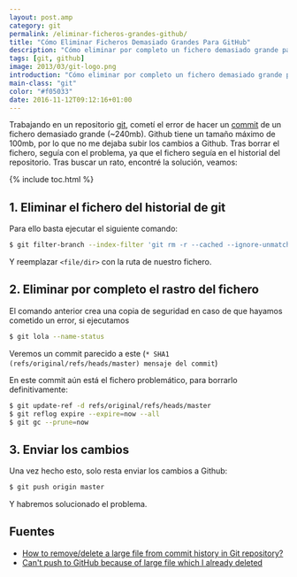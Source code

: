 ```yaml
---
layout: post.amp
category: git
permalink: /eliminar-ficheros-grandes-github/
title: "Cómo Eliminar Ficheros Demasiado Grandes Para GitHub"
description: "Cómo eliminar por completo un fichero demasiado grande para GitHub"
tags: [git, github]
image: 2013/03/git-logo.png
introduction: "Cómo eliminar por completo un fichero demasiado grande para GitHub"
main-class: "git"
color: "#f05033"
date: 2016-11-12T09:12:16+01:00
---
```


Trabajando en un repositorio [git](https://elbauldelprogramador.com/git/ "Artículos sobre Git"), cometí el error de hacer un [commit](https://elbauldelprogramador.com/mini-tutorial-y-chuleta-de-comandos-git/ "Git: Mini Tutorial y chuleta de comandos") de un fichero demasiado grande (~240mb). Github tiene un tamaño máximo de 100mb, por lo que no me dejaba subir los cambios a Github. Tras borrar el fichero, seguía con el problema, ya que el fichero seguía en el historial del repositorio. Tras buscar un rato, encontré la solución, veamos:

{% include toc.html %}

## 1. Eliminar el fichero del historial de git

Para ello basta ejecutar el siguiente comando:

```bash
$ git filter-branch --index-filter 'git rm -r --cached --ignore-unmatch <file/dir>' HEAD
```

<!--ad-->

Y reemplazar `<file/dir>` con la ruta de nuestro fichero.

## 2. Eliminar por completo el rastro del fichero

El comando anterior crea una copia de seguridad en caso de que hayamos cometido un error, si ejecutamos

```bash
$ git lola --name-status
```

Veremos un commit parecido a este (`* SHA1 (refs/original/refs/heads/master) mensaje del commit`)

En este commit aún está el fichero problemático, para borrarlo definitivamente:

```bash
$ git update-ref -d refs/original/refs/heads/master
$ git reflog expire --expire=now --all
$ git gc --prune=now
```

## 3. Enviar los cambios

Una vez hecho esto, solo resta enviar los cambios a Github:

```bash
$ git push origin master
```

Y habremos solucionado el problema.

## Fuentes

- [How to remove/delete a large file from commit history in Git repository?](http://stackoverflow.com/questions/2100907/how-to-remove-delete-a-large-file-from-commit-history-in-git-repository "How to remove/delete a large file from commit history in Git repository?") 
- [Can't push to GitHub because of large file which I already deleted](http://stackoverflow.com/questions/19573031/cant-push-to-github-because-of-large-file-which-i-already-deleted "Can't push to GitHub because of large file which I already deleted") 
